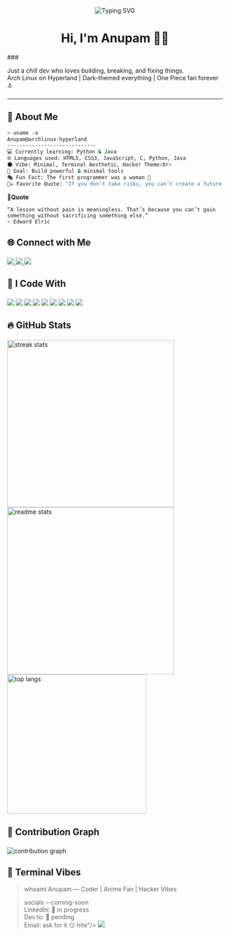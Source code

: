 <p align="center">
  <img src="https://readme-typing-svg.herokuapp.com?center=true&vCenter=true&lines=Hey+there!+I'm+Anupam+👋;Welcome+to+my+GitHub+profile;I+break+code+to+build+cool+stuff!" alt="Typing SVG" />
</p>

<h1 align="center">Hi, I'm Anupam 🏴‍☠️</h1>
###

<p align="left">
  Just a chill dev who loves building, breaking, and fixing things.<br>
  Arch Linux on Hyperland | Dark-themed everything | One Piece fan forever ⚓<br>
</p>

###


---

## 🧠 About Me

```bash
> uname -a
Anupam@archlinux-hyperland
-----------------------------
💻 Currently learning: Python & Java
🌐 Languages used: HTML5, CSS3, JavaScript, C, Python, Java
🌑 Vibe: Minimal, Terminal Aesthetic, Hacker Theme<br>
🎯 Goal: Build powerful & minimal tools
🎭 Fun Fact: The first programmer was a woman 🤯
🏴‍☠️ Favorite Quote: "If you don’t take risks, you can’t create a future." – Monkey D. Luffy


```
**🧩Quote**

    “A lesson without pain is meaningless. That’s because you can’t gain something without sacrificing something else.”
    — Edward Elric



###

<h2 align="left">🌐 Connect with Me</h2>

###

<div align="left">
  <a href="https://www.linkedin.com/in/amrit-bhattarai-30ab42323/" target="_blank">
    <img src="https://img.shields.io/static/v1?message=LinkedIn&logo=linkedin&label=&color=0077B5&logoColor=white&labelColor=&style=for-the-badge" />
  </a>
  <a href="https://www.instagram.com/amrit.010/" target="_blank">
    <img src="https://img.shields.io/static/v1?message=Instagram&logo=instagram&label=&color=E4405F&logoColor=white&labelColor=&style=for-the-badge" />
  </a>
  <a href="mailto:alinedtwins@gmail.com" target="_blank">
    <img src="https://img.shields.io/static/v1?message=Gmail&logo=gmail&label=&color=EA4335&logoColor=white&labelColor=&style=for-the-badge" />
  </a>
</div>

###

<h2 align="left">🧰 I Code With</h2>

###

<div align="left">
  <img src="https://img.shields.io/badge/Java-F80000?logo=java&logoColor=white&style=for-the-badge" />
  <img src="https://img.shields.io/badge/PHP-777BB4?logo=php&logoColor=white&style=for-the-badge" />
  <img src="https://img.shields.io/badge/MySQL-4479A1?logo=mysql&logoColor=white&style=for-the-badge" />
  <img src="https://img.shields.io/badge/Python-3776AB?logo=python&logoColor=white&style=for-the-badge" />
  <img src="https://img.shields.io/badge/HTML5-E34F26?logo=html5&logoColor=white&style=for-the-badge" />
  <img src="https://img.shields.io/badge/CSS3-1572B6?logo=css3&logoColor=white&style=for-the-badge" />
  <img src="https://img.shields.io/badge/Linux-FCC624?logo=linux&logoColor=black&style=for-the-badge" />
  <img src="https://img.shields.io/badge/Vim-019733?logo=vim&logoColor=white&style=for-the-badge" />
<!--   <img src="https://img.shields.io/badge/Git-F05032?logo=git&logoColor=white&style=for-the-badge" /> -->
  <img src="https://img.shields.io/badge/GitHub-181717?logo=github&logoColor=white&style=for-the-badge" />
</div>

###

<h2 align="left">🔥 GitHub Stats</h2>

###

<div align="left">
  <img width=390 src="https://github-readme-streak-stats.herokuapp.com/?user=Anupam-DevX&count_private=true&theme=react&border_radius=10" alt="streak stats"/>
</div>

<div align="left">
  <img width=390 src="https://github-readme-stats.vercel.app/api?username=Anupam-DevX&count_private=true&show_icons=true&theme=react&rank_icon=github&border_radius=10" alt="readme stats" />
</div>

<div align="left">
  <img width=325 align="center" src="https://github-readme-stats.vercel.app/api/top-langs/?username=Anupam-DevX&hide=HTML&langs_count=8&layout=compact&theme=react&border_radius=10&size_weight=0.5&count_weight=0.5&exclude_repo=github-readme-stats" alt="top langs" />
</div>

###

<h2 align="left">🐍 Contribution Graph</h2>

###

<img src="https://raw.githubusercontent.com/Anupam-DevX/Anupam-DevX/output/github-contribution-grid-snake-dark.svg" alt="contribution graph" />

###

<h2 align="left">💬 Terminal Vibes</h2>




> whoami
Anupam — Coder | Anime Fan | Hacker Vibes

> socials --coming-soon<br>
LinkedIn: 👷‍ in progress<br>
Dev.to: 📝 pending<br>
Email: ask for it 😏
hite"/> <img src="https://img.shields.io/badge/JavaScript-F7DF1E?style=for-the-badge&logo=javascript&logoColor=black"/> </p>

